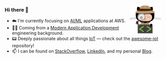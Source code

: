 <p align="center">
  <img width="20%" height="20%" align="center" src="./68747470733a2f2f6f63746f6465782e6769746875622e636f6d2f696d616765732f696e73706563746f6361742e6a7067.png" style="float: right">
</p>

### Hi there 👋

- ☁️ I'm currently focusing on [AI/ML](https://aws.amazon.com/generative-ai/technology/) applications at AWS.
- 👨‍💻 Coming from a [Modern Application Development](https://pages.awscloud.com/rs/112-TZM-766/images/MAD_modern_application_eBook.pdf) engineering background.
- 📟 Deeply passionate about all things [IoT](https://en.wikipedia.org/wiki/Internet_of_things) — check out the [awesome-iot](https://github.com/HQarroum/awesome-iot) repository!
- 📫 I can be found on [StackOverflow](https://stackoverflow.com/users/1175633/halim-qarroum), [LinkedIn](https://www.linkedin.com/in/hqm/), and my personal [Blog](https://halim.qarroum.com).
